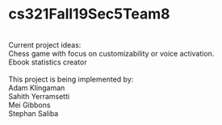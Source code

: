 # cs321Fall19Sec5Team8
<br/>
Current project ideas: <br/>
  Chess game with focus on customizability or voice activation.<br/>
  Ebook statistics creator <br/>
<br/>
This project is being implemented by: <br/>
  Adam Klingaman <br/>
  Sahith Yerramsetti <br/>
  Mei Gibbons <br/>
  Stephan Saliba <br/>
  
